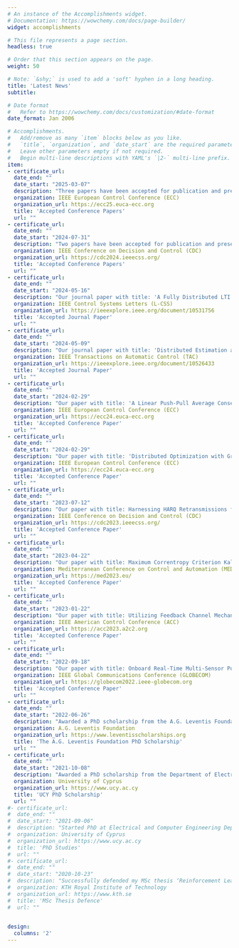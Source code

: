 ```yaml
---
# An instance of the Accomplishments widget.
# Documentation: https://wowchemy.com/docs/page-builder/
widget: accomplishments

# This file represents a page section.
headless: true

# Order that this section appears on the page.
weight: 50

# Note: `&shy;` is used to add a 'soft' hyphen in a long heading.
title: 'Latest News'
subtitle:

# Date format
#   Refer to https://wowchemy.com/docs/customization/#date-format
date_format: Jan 2006

# Accomplishments.
#   Add/remove as many `item` blocks below as you like.
#   `title`, `organization`, and `date_start` are the required parameters.
#   Leave other parameters empty if not required.
#   Begin multi-line descriptions with YAML's `|2-` multi-line prefix.
item:
- certificate_url:
  date_end: ""
  date_start: "2025-03-07"
  description: "Three papers have been accepted for publication and presentation at the ECC 2025 Conference. (a) 'Remote Estimation over Packet-Dropping Wireless Channels with Partial State Information', (b) 'Distributed Gradient-Tracking Optimization with Packet-Error Resilience in Unreliable Networks', (c) 'HARQ-based Quantized Average Consensus over Unreliable Directed Network Topologies'."
  organization: IEEE European Control Conference (ECC)
  organization_url: https://ecc25.euca-ecc.org
  title: 'Accepted Conference Papers'
  url: ""
- certificate_url:
  date_end: ""
  date_start: "2024-07-31"
  description: "Two papers have been accepted for publication and presentation at the CDC 2024 Conference. (a) 'Average Consensus over Directed Networks in Open Multi-Agent Systems with Acknowledgement Feedback' and (b) 'A Fully Distributed LTI Estimation Scheme Over Directed Graph Topologies'"
  organization: IEEE Conference on Decision and Control (CDC)
  organization_url: https://cdc2024.ieeecss.org/
  title: 'Accepted Conference Papers'
  url: ""
- certificate_url:
  date_end: ""
  date_start: "2024-05-16"
  description: "Our journal paper with title: 'A Fully Distributed LTI Estimation Scheme Over Directed Graph Topologies', has been accepted for publication at the IEEE Control Systems Letters"
  organization: IEEE Control Systems Letters (L-CSS)
  organization_url: https://ieeexplore.ieee.org/document/10531756
  title: 'Accepted Journal Paper'
  url: ""
- certificate_url:
  date_end: ""
  date_start: "2024-05-09"
  description: "Our journal paper with title: 'Distributed Estimation and Control for LTI systems under Finite-Time Agreement', has been accepted for publication at the IEEE Transactions on Automatic Control"
  organization: IEEE Transactions on Automatic Control (TAC)
  organization_url: https://ieeexplore.ieee.org/document/10526433
  title: 'Accepted Journal Paper'
  url: ""
- certificate_url:
  date_end: ""
  date_start: "2024-02-29"
  description: "Our paper with title: 'A Linear Push-Pull Average Consensus Algorithm for Delay-Prone Networks', has been accepted for publication and presentation at the ECC 2024 Conference"
  organization: IEEE European Control Conference (ECC)
  organization_url: https://ecc24.euca-ecc.org
  title: 'Accepted Conference Paper'
  url: ""
- certificate_url:
  date_end: ""
  date_start: "2024-02-29"
  description: "Our paper with title: 'Distributed Optimization with Gradient Tracking over Heterogeneous Delay-Prone Directed Networks', has been accepted for publication and presentation at the ECC 2024 Conference"
  organization: IEEE European Control Conference (ECC)
  organization_url: https://ecc24.euca-ecc.org
  title: 'Accepted Conference Paper'
  url: ""
- certificate_url:
  date_end: ""
  date_start: "2023-07-12"
  description: "Our paper with title: Harnessing HARQ Retransmissions for Fast Average Consensus over Unreliable Communication Channels, has been accepted for publication and presentation at the CDC 2023 Conference"
  organization: IEEE Conference on Decision and Control (CDC)
  organization_url: https://cdc2023.ieeecss.org/
  title: 'Accepted Conference Paper'
  url: ""
- certificate_url:
  date_end: ""
  date_start: "2023-04-22"
  description: "Our paper with title: Maximum Correntropy Criterion Kalman Filter for Indoor Quadrotor Navigation under Intermittent Measurements, has been accepted for publication and presentation at the MED 2023 Conference"
  organization: Mediterranean Conference on Control and Automation (MED)
  organization_url: https://med2023.eu/
  title: 'Accepted Conference Paper'
  url: ""
- certificate_url:
  date_end: ""
  date_start: "2023-01-22"
  description: "Our paper with title: Utilizing Feedback Channel Mechanisms for Reaching Average Consensus over Directed Network Topologies, has been accepted for publication and presentation at the IEEE ACC 2023 Conference"
  organization: IEEE American Control Conference (ACC)
  organization_url: https://acc2023.a2c2.org
  title: 'Accepted Conference Paper'
  url: ""
- certificate_url:
  date_end: ""
  date_start: "2022-09-18"
  description: "Our paper with title: Onboard Real-Time Multi-Sensor Pose Estimation for Indoor Quadrotor Navigation with Intermittent Communication, has been accepted for publication and presentation at the IEEE GLOBECOM 2022 Conference"
  organization: IEEE Global Communications Conference (GLOBECOM)
  organization_url: https://globecom2022.ieee-globecom.org
  title: 'Accepted Conference Paper'
  url: ""
- certificate_url:
  date_end: ""
  date_start: "2022-06-26"
  description: "Awarded a PhD scholarship from the A.G. Leventis Foundation"
  organization: A.G. Leventis Foundation
  organization_url: https://www.leventisscholarships.org
  title: 'The A.G. Leventis Foundation PhD Scholarship'
  url: ""
- certificate_url:
  date_end: ""
  date_start: "2021-10-08"
  description: "Awarded a PhD scholarship from the Department of Electrical and Computer Engineering"
  organization: University of Cyprus
  organization_url: https://www.ucy.ac.cy
  title: 'UCY PhD Scholarship'
  url: ""
#- certificate_url:
#  date_end: ""
#  date_start: "2021-09-06"
#  description: "Started PhD at Electrical and Computer Engineering Department"
#  organization: University of Cyprus
#  organization_url: https://www.ucy.ac.cy
#  title: 'PhD Studies'
#  url: ""
#- certificate_url:
#  date_end: ""
#  date_start: "2020-10-23"
#  description: "Successfully defended my MSc thesis ‘Reinforcement Learning for Radio Resource Management in 5G-NR Networks"
#  organization: KTH Royal Institute of Technology
#  organization_url: https://www.kth.se
#  title: 'MSc Thesis Defence'
#  url: ""

  
design:
  columns: '2' 
---
```

